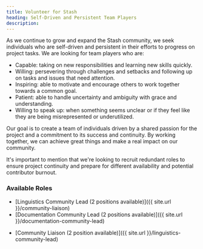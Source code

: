 ```yaml
---
title: Volunteer for Stash
heading: Self-Driven and Persistent Team Players
description: 
---
```


As we continue to grow and expand the Stash community, we seek individuals who are self-driven and persistent in their efforts to progress on project tasks. We are looking for team players who are:

- Capable: taking on new responsibilities and learning new skills quickly.
- Willing: persevering through challenges and setbacks and following up on tasks and issues that need attention.
- Inspiring: able to motivate and encourage others to work together towards a common goal.
- Patient: able to handle uncertainty and ambiguity with grace and understanding.
- Willing to speak up: when something seems unclear or if they feel like they are being misrepresented or underutilized.

Our goal is to create a team of individuals driven by a shared passion for the project and a commitment to its success and continuity. By working together, we can achieve great things and make a real impact on our community.

It's important to mention that we're looking to recruit redundant roles to ensure project continuity and prepare for different availability and potential contributor burnout.

### Available Roles
- [Linguistics Community Lead (2 positions available)]({{ site.url }}/community-liaison)
- [Documentation Community Lead (2 positions available)]({{ site.url }}/documentation-community-lead)
<!-- - [Project Manager (2 position available)]({{ site.url }}/project-manager) -->
- [Community Liaison (2 position available)]({{ site.url }}/linguistics-community-lead)
